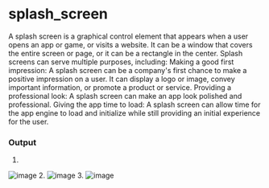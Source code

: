 # splash_screen
A splash screen is a graphical control element that appears when a user opens an app or game, or visits a website. It can be a window that covers the entire screen or page, or it can be a rectangle in the center. Splash screens can serve multiple purposes, including:
Making a good first impression: A splash screen can be a company's first chance to make a positive impression on a user. It can display a logo or image, convey important information, or promote a product or service.
Providing a professional look: A splash screen can make an app look polished and professional.
Giving the app time to load: A splash screen can allow time for the app engine to load and initialize while still providing an initial experience for the user. 

### Output
1.
![image](https://github.com/piyushkrm/splash_screen_project/assets/143158860/0c7f7f45-6b50-4aec-8f84-ba6e85697e24)
2.
![image](https://github.com/piyushkrm/splash_screen_project/assets/143158860/7c64dc14-4450-4d0c-96a4-a89e9450fd61)
3.
![image](https://github.com/piyushkrm/splash_screen_project/assets/143158860/27a92ea2-9002-4a24-8d6e-b5d4992e702b)
